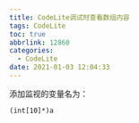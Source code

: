 ```yaml
---
title: CodeLite调试时查看数组内容
tags: CodeLite
toc: true
abbrlink: 12860
categories:
  - CodeLite
date: 2021-01-03 12:04:33
---
```




添加监视的变量名为：

```
(int[10]*)a
```

